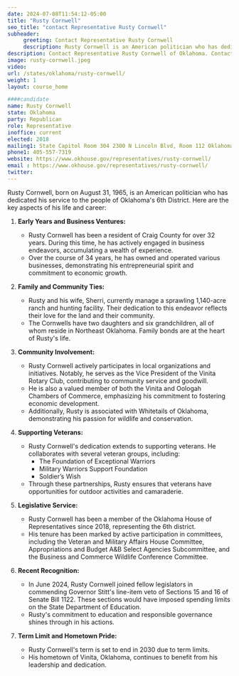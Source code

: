 ```yaml
---
date: 2024-07-08T11:54:12-05:00
title: "Rusty Cornwell"
seo_title: "contact Representative Rusty Cornwell"
subheader:
     greeting: Contact Representative Rusty Cornwell
     description: Rusty Cornwell is an American politician who has dedicated his service to the people of Oklahoma's 6th District.
description: Contact Representative Rusty Cornwell of Oklahoma. Contact information for Rusty Cornwell includes email address, phone number, and mailing address.
image: rusty-cornwell.jpeg
video:
url: /states/oklahoma/rusty-cornwell/
weight: 1
layout: course_home

####candidate
name: Rusty Cornwell
state: Oklahoma
party: Republican
role: Representative
inoffice: current
elected: 2018
mailing1: State Capitol Room 304 2300 N Lincoln Blvd, Room 112 Oklahoma City, OK 73105
phone1: 405-557-7319
website: https://www.okhouse.gov/representatives/rusty-cornwell/
email : https://www.okhouse.gov/representatives/rusty-cornwell/
twitter:
---
```

Rusty Cornwell, born on August 31, 1965, is an American politician who has dedicated his service to the people of Oklahoma's 6th District. Here are the key aspects of his life and career:

1. **Early Years and Business Ventures:**
   - Rusty Cornwell has been a resident of Craig County for over 32 years. During this time, he has actively engaged in business endeavors, accumulating a wealth of experience.
   - Over the course of 34 years, he has owned and operated various businesses, demonstrating his entrepreneurial spirit and commitment to economic growth.

2. **Family and Community Ties:**
   - Rusty and his wife, Sherri, currently manage a sprawling 1,140-acre ranch and hunting facility. Their dedication to this endeavor reflects their love for the land and their community.
   - The Cornwells have two daughters and six grandchildren, all of whom reside in Northeast Oklahoma. Family bonds are at the heart of Rusty's life.

3. **Community Involvement:**
   - Rusty Cornwell actively participates in local organizations and initiatives. Notably, he serves as the Vice President of the Vinita Rotary Club, contributing to community service and goodwill.
   - He is also a valued member of both the Vinita and Oologah Chambers of Commerce, emphasizing his commitment to fostering economic development.
   - Additionally, Rusty is associated with Whitetails of Oklahoma, demonstrating his passion for wildlife and conservation.

4. **Supporting Veterans:**
   - Rusty Cornwell's dedication extends to supporting veterans. He collaborates with several veteran groups, including:
     - The Foundation of Exceptional Warriors
     - Military Warriors Support Foundation
     - Soldier’s Wish
   - Through these partnerships, Rusty ensures that veterans have opportunities for outdoor activities and camaraderie.

5. **Legislative Service:**
   - Rusty Cornwell has been a member of the Oklahoma House of Representatives since 2018, representing the 6th district.
   - His tenure has been marked by active participation in committees, including the Veteran and Military Affairs House Committee, Appropriations and Budget A&B Select Agencies Subcommittee, and the Business and Commerce Wildlife Conference Committee.

6. **Recent Recognition:**
   - In June 2024, Rusty Cornwell joined fellow legislators in commending Governor Stitt's line-item veto of Sections 15 and 16 of Senate Bill 1122. These sections would have imposed spending limits on the State Department of Education.
   - Rusty's commitment to education and responsible governance shines through in his actions.

7. **Term Limit and Hometown Pride:**
   - Rusty Cornwell's term is set to end in 2030 due to term limits.
   - His hometown of Vinita, Oklahoma, continues to benefit from his leadership and dedication.
